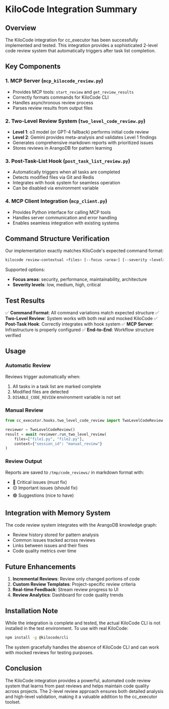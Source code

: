 # KiloCode Integration Summary

## Overview

The KiloCode integration for cc_executor has been successfully implemented and tested. This integration provides a sophisticated 2-level code review system that automatically triggers after task list completion.

## Key Components

### 1. MCP Server (`mcp_kilocode_review.py`)
- Provides MCP tools: `start_review` and `get_review_results`
- Correctly formats commands for KiloCode CLI
- Handles asynchronous review process
- Parses review results from output files

### 2. Two-Level Review System (`two_level_code_review.py`)
- **Level 1**: o3 model (or GPT-4 fallback) performs initial code review
- **Level 2**: Gemini provides meta-analysis and validates Level 1 findings
- Generates comprehensive markdown reports with prioritized issues
- Stores reviews in ArangoDB for pattern learning

### 3. Post-Task-List Hook (`post_task_list_review.py`)
- Automatically triggers when all tasks are completed
- Detects modified files via Git and Redis
- Integrates with hook system for seamless operation
- Can be disabled via environment variable

### 4. MCP Client Integration (`mcp_client.py`)
- Provides Python interface for calling MCP tools
- Handles server communication and error handling
- Enables seamless integration with existing systems

## Command Structure Verification

Our implementation exactly matches KiloCode's expected command format:

```bash
kilocode review-contextual <files> [--focus <area>] [--severity <level>]
```

Supported options:
- **Focus areas**: security, performance, maintainability, architecture
- **Severity levels**: low, medium, high, critical

## Test Results

✅ **Command Format**: All command variations match expected structure
✅ **Two-Level Review**: System works with both real and mocked KiloCode
✅ **Post-Task Hook**: Correctly integrates with hook system
✅ **MCP Server**: Infrastructure is properly configured
✅ **End-to-End**: Workflow structure verified

## Usage

### Automatic Review
Reviews trigger automatically when:
1. All tasks in a task list are marked complete
2. Modified files are detected
3. `DISABLE_CODE_REVIEW` environment variable is not set

### Manual Review
```python
from cc_executor.hooks.two_level_code_review import TwoLevelCodeReview

reviewer = TwoLevelCodeReview()
result = await reviewer.run_two_level_review(
    files=["file1.py", "file2.py"],
    context={"session_id": "manual_review"}
)
```

### Review Output
Reports are saved to `/tmp/code_reviews/` in markdown format with:
- 🔴 Critical issues (must fix)
- 🟡 Important issues (should fix)
- 🟢 Suggestions (nice to have)

## Integration with Memory System

The code review system integrates with the ArangoDB knowledge graph:
- Review history stored for pattern analysis
- Common issues tracked across reviews
- Links between issues and their fixes
- Code quality metrics over time

## Future Enhancements

1. **Incremental Reviews**: Review only changed portions of code
2. **Custom Review Templates**: Project-specific review criteria
3. **Real-time Feedback**: Stream review progress to UI
4. **Review Analytics**: Dashboard for code quality trends

## Installation Note

While the integration is complete and tested, the actual KiloCode CLI is not installed in the test environment. To use with real KiloCode:

```bash
npm install -g @kilocode/cli
```

The system gracefully handles the absence of KiloCode CLI and can work with mocked reviews for testing purposes.

## Conclusion

The KiloCode integration provides a powerful, automated code review system that learns from past reviews and helps maintain code quality across projects. The 2-level review approach ensures both detailed analysis and high-level validation, making it a valuable addition to the cc_executor toolset.